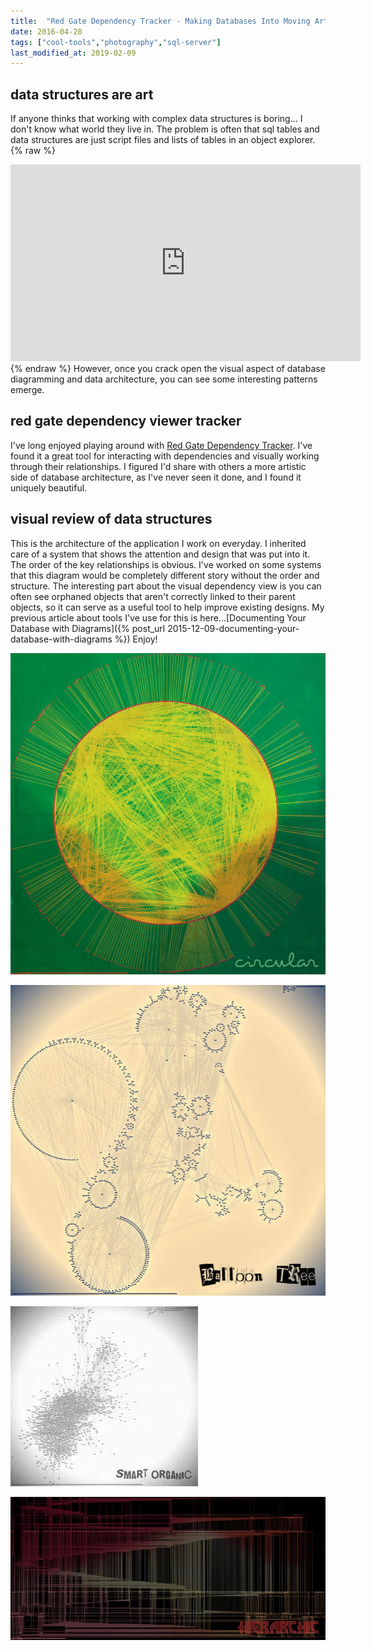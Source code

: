 ```yaml
---
title:  "Red Gate Dependency Tracker - Making Databases Into Moving Art"
date: 2016-04-28
tags: ["cool-tools","photography","sql-server"]
last_modified_at: 2019-02-09
---
```


## data structures are art

If anyone thinks that working with complex data structures is boring... I don't know what world they live in. The problem is often that sql tables and data structures are just script files and lists of tables in an object explorer.
{% raw %}
<iframe width="560" height="315" src="https://www.youtube.com/embed/1jOUyjgO0_A?rel=0&controls=0&showinfo=0&autoplay=1&modestbranding=1&rel=0&autohide=1&loop=1" frameborder="0" allowfullscreen></iframe>
{% endraw %}
 However, once you crack open the visual aspect of database diagramming and data architecture, you can see some interesting patterns emerge.

## red gate dependency viewer tracker

I've long enjoyed playing around with [Red Gate Dependency Tracker](http://bit.ly/24l4Xnk). I've found it a great tool for interacting with dependencies and visually working through their relationships.
I figured I'd share with others a more artistic side of database architecture, as I've never seen it done, and I found it uniquely beautiful.

## visual review of data structures

This is the architecture of the application I work on everyday. I inherited care of a system that shows the attention and design that was put into it. The order of the key relationships is obvious. I've worked on some systems that this diagram would be completely different story without the order and structure.
The interesting part about the visual dependency view is you can often see orphaned objects that aren't correctly linked to their parent objects, so it can serve as a useful tool to help improve existing designs. My previous article about tools I've use for this is here...[Documenting Your Database with Diagrams]({% post_url 2015-12-09-documenting-your-database-with-diagrams %})
Enjoy!

![circular](/assets/img/2016-04-27_17-27-07_circular.jpg)

![balloontree](/assets/img/2016-04-27_17-28-52_balloontree.jpg)

![smartorganic](/assets/img/2016-04-27_17-28-32_smartorganic.jpg)

![hierarchic](/assets/img/2016-04-27_17-26-45_hierarchic.jpg)
